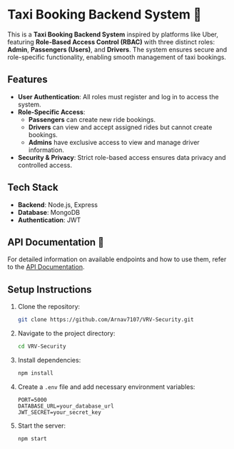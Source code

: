 # Taxi Booking Backend System 🚖

This is a **Taxi Booking Backend System** inspired by platforms like Uber, featuring **Role-Based Access Control (RBAC)** with three distinct roles: **Admin**, **Passengers (Users)**, and **Drivers**. The system ensures secure and role-specific functionality, enabling smooth management of taxi bookings.

## Features
- **User Authentication**: All roles must register and log in to access the system.
- **Role-Specific Access**:
  - **Passengers** can create new ride bookings.
  - **Drivers** can view and accept assigned rides but cannot create bookings.
  - **Admins** have exclusive access to view and manage driver information.
- **Security & Privacy**: Strict role-based access ensures data privacy and controlled access.

## Tech Stack
- **Backend**: Node.js, Express
- **Database**: MongoDB 
- **Authentication**: JWT

## API Documentation 📄
For detailed information on available endpoints and how to use them, refer to the [API Documentation](https://documenter.getpostman.com/view/25963454/2sAYBVjCSk).

## Setup Instructions
1. Clone the repository:
    ```bash
    git clone https://github.com/Arnav7107/VRV-Security.git
    ```
2. Navigate to the project directory:
    ```bash
    cd VRV-Security
    ```
3. Install dependencies:
    ```bash
    npm install
    ```
4. Create a `.env` file and add necessary environment variables:
    ```plaintext
    PORT=5000
    DATABASE_URL=your_database_url
    JWT_SECRET=your_secret_key
    ```

5. Start the server:
    ```bash
    npm start
    ```

